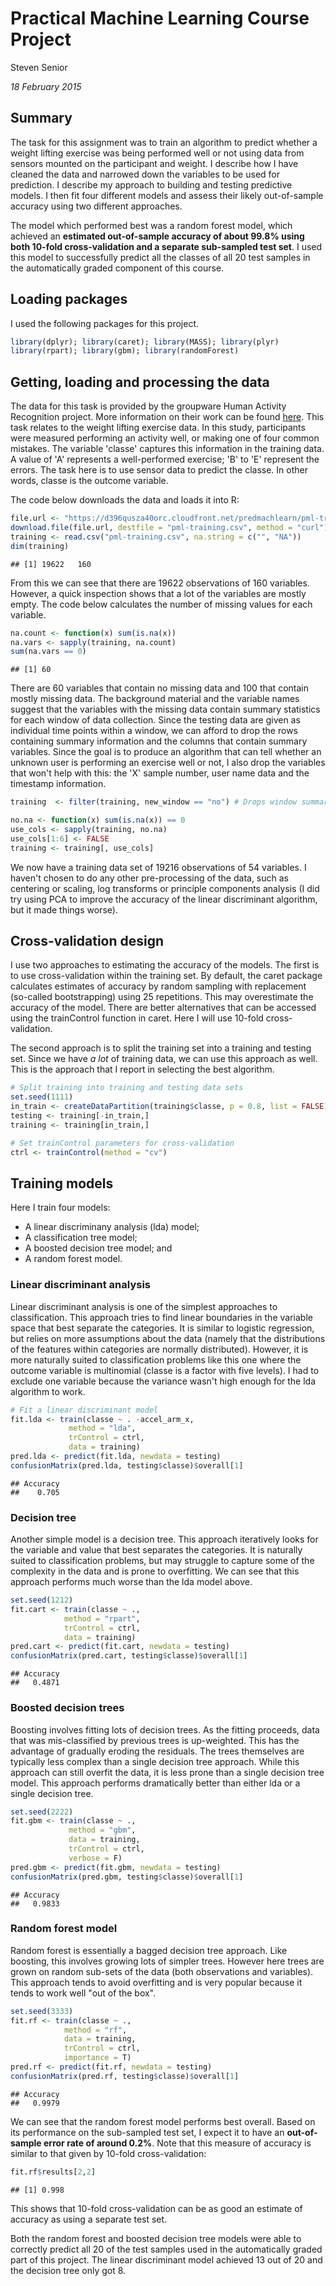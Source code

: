 # Practical Machine Learning Course Project
Steven Senior

*18 February 2015*

## Summary
The task for this assignment was to train an algorithm to predict whether a weight lifting exercise was being performed well or not using data from sensors mounted on the participant and weight. I describe how I have cleaned the data and narrowed down the variables to be used for prediction. I describe my approach to building and testing predictive models. I then fit four different models and assess their likely out-of-sample accuracy using two different approaches.

The model which performed best was a random forest model, which achieved an **estimated out-of-sample accuracy of about 99.8% using both 10-fold cross-validation and a separate sub-sampled test set**. I used this model to successfully predict all the classes of all 20 test samples in the automatically graded component of this course.

## Loading packages
I used the following packages for this project. 

```r
library(dplyr); library(caret); library(MASS); library(plyr)
library(rpart); library(gbm); library(randomForest)
```

## Getting, loading and processing the data
The data for this task is provided by the groupware Human Activity Recognition project. More information on their work can be found [here](http://groupware.les.inf.puc-rio.br/har). This task relates to the weight lifting exercise data. In this study, participants were measured performing an activity well, or making one of four common mistakes. The variable 'classe' captures this information in the training data. A value of 'A' represents a well-performed exercise; 'B' to 'E' represent the errors. The task here is to use sensor data to predict the classe. In other words, classe is the outcome variable.

The code below downloads the data and loads it into R:


```r
file.url <- "https://d396qusza40orc.cloudfront.net/predmachlearn/pml-training.csv"
download.file(file.url, destfile = "pml-training.csv", method = "curl")
training <- read.csv("pml-training.csv", na.string = c("", "NA"))
dim(training)
```

```
## [1] 19622   160
```

From this we can see that there are 19622 observations of 160 variables. However, a quick inspection shows that a lot of the variables are mostly empty. The code below calculates the number of missing values for each variable. 


```r
na.count <- function(x) sum(is.na(x))
na.vars <- sapply(training, na.count)
sum(na.vars == 0)
```

```
## [1] 60
```

There are 60 variables that contain no missing data and 100 that contain mostly missing data. The background material and the variable names suggest that the variables with the missing data contain summary statistics for each window of data collection. Since the testing data are given as individual time points within a window, we can afford to drop the rows containing summary information and the columns that contain summary variables. Since the goal is to produce an algorithm that can tell whether an unknown user is performing an exercise well or not, I also drop the variables that won't help with this: the 'X' sample number, user name data and the timestamp information. 


```r
training  <- filter(training, new_window == "no") # Drops window summary rows

no.na <- function(x) sum(is.na(x)) == 0
use_cols <- sapply(training, no.na)
use_cols[1:6] <- FALSE
training <- training[, use_cols]
```

We now have a training data set of 19216 observations of 54 variables. I haven't chosen to do any other pre-processing of the data, such as centering or scaling, log transforms or principle components analysis (I did try using PCA to improve the accuracy of the linear discriminant algorithm, but it made things worse).

## Cross-validation design
I use two approaches to estimating the accuracy of the models. The first is to use cross-validation within the training set. By default, the caret package calculates estimates of accuracy by random sampling with replacement (so-called bootstrapping) using 25 repetitions. This may overestimate the accuracy of the model. There are better alternatives that can be accessed using the trainControl function in caret. Here I will use 10-fold cross-validation.

The second approach is to split the training set into a training and testing set. Since we have *a lot* of training data, we can use this approach as well. This is the approach that I report in selecting the best algorithm.


```r
# Split training into training and testing data sets
set.seed(1111)
in_train <- createDataPartition(training$classe, p = 0.8, list = FALSE)
testing <- training[-in_train,]
training <- training[in_train,]

# Set trainControl parameters for cross-validation
ctrl <- trainControl(method = "cv")
```

## Training models
Here I train four models:

* A linear discriminany analysis (lda) model;
* A classification tree model;
* A boosted decision tree model; and
* A random forest model.

### Linear discriminant analysis
Linear discriminant analysis is one of the simplest approaches to classification. This approach tries to find linear boundaries in the variable space that best separate the categories. It is similar to logistic regression, but relies on more assumptions about the data (namely that the distributions of the features within categories are normally distributed). However, it is more naturally suited to classification problems like this one where the outcome variable is multinomial (classe is a factor with five levels). I had to exclude one variable because the variance wasn't high enough for the lda algorithm to work.


```r
# Fit a linear discriminant model
fit.lda <- train(classe ~ . -accel_arm_x,
		     method = "lda",
		     trControl = ctrl,
		     data = training)
pred.lda <- predict(fit.lda, newdata = testing)
confusionMatrix(pred.lda, testing$classe)$overall[1]
```

```
## Accuracy 
##    0.705
```

### Decision tree
Another simple model is a decision tree. This approach iteratively looks for the variable and value that best separates the categories. It is naturally suited to classification problems, but may struggle to capture some of the complexity in the data and is prone to overfitting. We can see that this approach performs much worse than the lda model above.


```r
set.seed(1212)
fit.cart <- train(classe ~ .,
			method = "rpart",
			trControl = ctrl,
			data = training)
pred.cart <- predict(fit.cart, newdata = testing)
confusionMatrix(pred.cart, testing$classe)$overall[1]
```

```
## Accuracy 
##   0.4871
```

### Boosted decision trees
Boosting involves fitting lots of decision trees. As the fitting proceeds, data that was mis-classified by previous trees is up-weighted. This has the advantage of gradually eroding the residuals. The trees themselves are typically less complex than a single decision tree approach. While this approach can still overfit the data, it is less prone than a single decision tree model. This approach performs dramatically better than either lda or a single decision tree.


```r
set.seed(2222)
fit.gbm <- train(classe ~ .,
		     method = "gbm",
		     data = training,
		     trControl = ctrl,
		     verbose = F)
pred.gbm <- predict(fit.gbm, newdata = testing)
confusionMatrix(pred.gbm, testing$classe)$overall[1]
```

```
## Accuracy 
##   0.9833
```

### Random forest model
Random forest is essentially a bagged decision tree approach. Like boosting, this involves growing lots of simpler trees. However here trees are grown on random sub-sets of the data (both observations and variables). This approach tends to avoid overfitting and is very popular because it tends to work well "out of the box".


```r
set.seed(3333)
fit.rf <- train(classe ~ ., 
		    method = "rf",
		    data = training, 
		    trControl = ctrl,
		    importance = T)
pred.rf <- predict(fit.rf, newdata = testing)
confusionMatrix(pred.rf, testing$classe)$overall[1]
```

```
## Accuracy 
##   0.9979
```

We can see that the random forest model performs best overall. Based on its performance on the sub-sampled test set, I expect it to have an **out-of-sample error rate of around 0.2%**. Note that this measure of accuracy is similar to that given by 10-fold cross-validation:


```r
fit.rf$results[2,2]
```

```
## [1] 0.998
```

This shows that 10-fold cross-validation can be as good an estimate of accuracy as using a separate test set.

Both the random forest and boosted decision tree models were able to correctly predict all 20 of the test samples used in the automatically graded part of this project. The linear discriminant model achieved 13 out of 20 and the decision tree only got 8.
